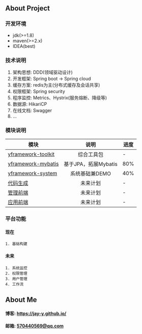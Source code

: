 ## About Project
### 开发环境
- jdk(>=1.8)
- maven(>=2.x)
- IDEA(best)

### 技术说明
1. 架构思想: DDD(领域驱动设计)
2. 开发框架: Spring boot -> Spring cloud
3. 缓存方案: redis为主(分布式缓存及会话共享)
4. 权限框架: Spring security
5. 程序监控: Metrics、Hystrix(服务熔断、降级等)
6. 数据源: HikariCP
6. 在线文档: Swagger
7. ...

### 模块说明

| 模块       | 说明          |   进度 |
| ------------- |:-------------:| ----|
|[yframework-toolkit](yframework-toolkit)|综合工具包| -|
|[yframework-mybatis](yframework-mybatis) |基于JPA，拓展Mybatis| 80%|
|[yframework-system](yframework-system)|系统基础兼DEMO| 40%|
|[代码生成](代码生成)|未来计划| -|
|[管理前端](管理前端)|未来计划| -|
|[应用前端](应用前端)|未来计划| -|

### 平台功能

#### 现在
````
1. 基础构建
````
#### 未来
````
1. 系统监控
2. 权限管理
3. 用户管理
4. 工作流

````
## About Me
#### 博客: https://jay-y.github.io/
#### 邮箱: 570440569@qq.com
